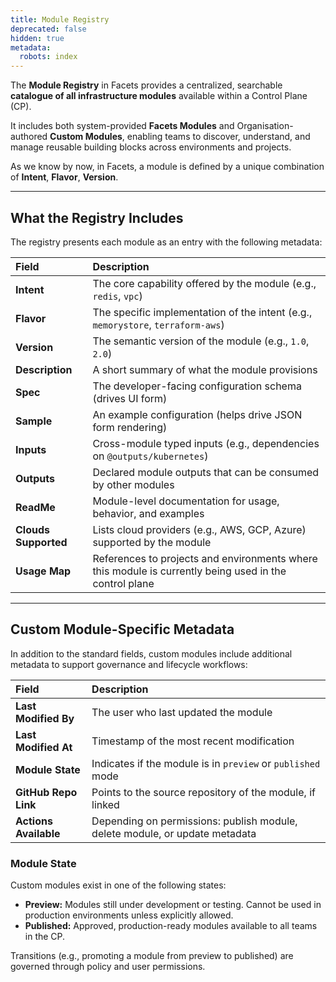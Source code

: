 ```yaml
---
title: Module Registry
deprecated: false
hidden: true
metadata:
  robots: index
---
```

The **Module Registry** in Facets provides a centralized, searchable **catalogue of all infrastructure modules** available within a Control Plane (CP).

It includes both system-provided **Facets Modules** and Organisation-authored **Custom Modules**, enabling teams to discover, understand, and manage reusable building blocks across environments and projects.

As we know by now, in Facets, a module is defined by a unique combination of **Intent**, **Flavor**, **Version**.

***

## What the Registry Includes

The registry presents each module as an entry with the following metadata:

| Field                | Description                                                                                            |
| :------------------- | :----------------------------------------------------------------------------------------------------- |
| **Intent**           | The core capability offered by the module (e.g., `redis`, `vpc`)                                       |
| **Flavor**           | The specific implementation of the intent (e.g., `memorystore`, `terraform-aws`)                       |
| **Version**          | The semantic version of the module (e.g., `1.0`, `2.0`)                                                |
| **Description**      | A short summary of what the module provisions                                                          |
| **Spec**             | The developer-facing configuration schema (drives UI form)                                             |
| **Sample**           | An example configuration (helps drive JSON form rendering)                                             |
| **Inputs**           | Cross-module typed inputs (e.g., dependencies on `@outputs/kubernetes`)                                |
| **Outputs**          | Declared module outputs that can be consumed by other modules                                          |
| **ReadMe**           | Module-level documentation for usage, behavior, and examples                                           |
| **Clouds Supported** | Lists cloud providers (e.g., AWS, GCP, Azure) supported by the module                                  |
| **Usage Map**        | References to projects and environments where this module is currently being used in the control plane |

***

## Custom Module-Specific Metadata

In addition to the standard fields, custom modules include additional metadata to support governance and lifecycle workflows:

| Field                 | Description                                                                 |
| :-------------------- | :-------------------------------------------------------------------------- |
| **Last Modified By**  | The user who last updated the module                                        |
| **Last Modified At**  | Timestamp of the most recent modification                                   |
| **Module State**      | Indicates if the module is in `preview` or `published` mode                 |
| **GitHub Repo Link**  | Points to the source repository of the module, if linked                    |
| **Actions Available** | Depending on permissions: publish module, delete module, or update metadata |

### Module State

Custom modules exist in one of the following states:

* **Preview:** Modules still under development or testing. Cannot be used in production environments unless explicitly allowed.
* **Published:** Approved, production-ready modules available to all teams in the CP.

Transitions (e.g., promoting a module from preview to published) are governed through policy and user permissions.